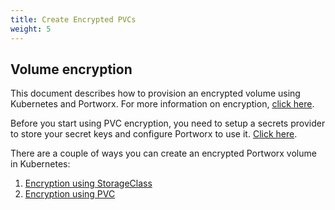 ```yaml
---
title: Create Encrypted PVCs
weight: 5
---
```


## Volume encryption

This document describes how to provision an encrypted volume using Kubernetes and Portworx. For more information on encryption, [click here](/reference/cli/data-volumes/encrypted-volumes/).

Before you start using PVC encryption, you need to setup a secrets provider to store your secret keys and configure Portworx to use it. [Click here](/reference/key-management/).

There are a couple of ways you can create an encrypted Portworx volume in Kubernetes:

1. [Encryption using StorageClass](/portworx-install-with-kubernetes/storage-operations/create-pvcs/storage-class-encryption)
2. [Encryption using PVC](/portworx-install-with-kubernetes/storage-operations/create-pvcs/pvc-encryption)
